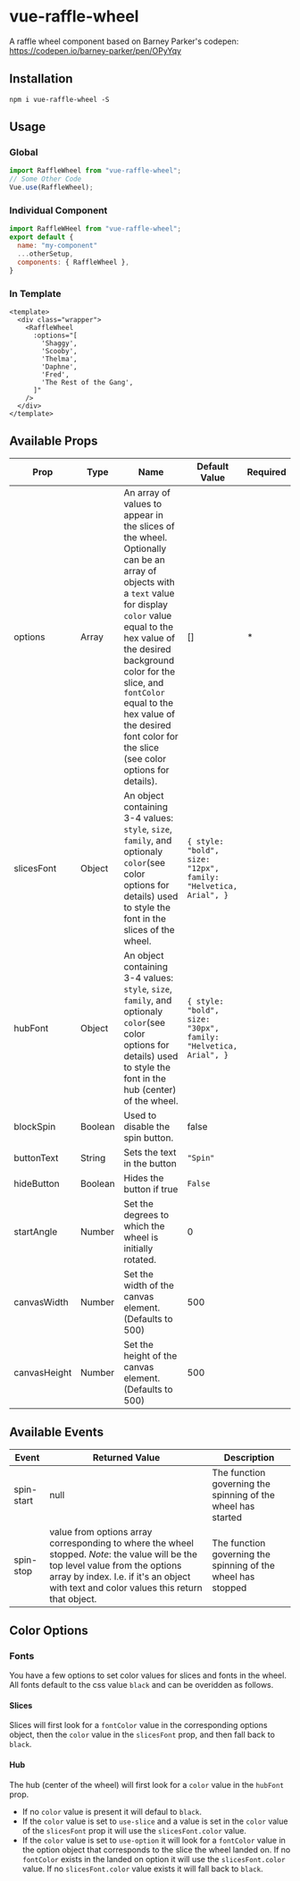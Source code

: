 # vue-raffle-wheel

A raffle wheel component based on Barney Parker's codepen: https://codepen.io/barney-parker/pen/OPyYqy

## Installation

`npm i vue-raffle-wheel -S`

## Usage

### Global

```js
import RaffleWheel from "vue-raffle-wheel";
// Some Other Code
Vue.use(RaffleWheel);
```

### Individual Component

```js
import RaffleWHeel from "vue-raffle-wheel";
export default {
  name: "my-component"
  ...otherSetup,
  components: { RaffleWheel },
}
```

### In Template

```vue
<template>
  <div class="wrapper">
    <RaffleWheel
      :options="[
        'Shaggy',
        'Scooby',
        'Thelma',
        'Daphne',
        'Fred',
        'The Rest of the Gang',
      ]"
    />
  </div>
</template>
```

## Available Props

| Prop         | Type    | Name                                                                                                                                                                                                                                                                                                                               | Default Value                                                  | Required |
| ------------ | ------- | ---------------------------------------------------------------------------------------------------------------------------------------------------------------------------------------------------------------------------------------------------------------------------------------------------------------------------------- | -------------------------------------------------------------- | -------- |
| options      | Array   | An array of values to appear in the slices of the wheel. Optionally can be an array of objects with a `text` value for display `color` value equal to the hex value of the desired background color for the slice, and `fontColor` equal to the hex value of the desired font color for the slice (see color options for details). | []                                                             | \*       |
| slicesFont   | Object  | An object containing 3-4 values: `style`, `size`, `family`, and optionaly `color`(see color options for details) used to style the font in the slices of the wheel.                                                                                                                                                                | `{ style: "bold", size: "12px", family: "Helvetica, Arial", }` |          |
| hubFont      | Object  | An object containing 3-4 values: `style`, `size`, `family`, and optionaly `color`(see color options for details) used to style the font in the hub (center) of the wheel.                                                                                                                                                          | `{ style: "bold", size: "30px", family: "Helvetica, Arial", }` |          |
| blockSpin    | Boolean | Used to disable the spin button.                                                                                                                                                                                                                                                                                                   | false                                                          |          |
| buttonText   | String  | Sets the text in the button                                                                                                                                                                                                                                                                                                        | `"Spin"`                                                       |          |
| hideButton   | Boolean | Hides the button if true                                                                                                                                                                                                                                                                                                           | `False`                                                        |          |
| startAngle   | Number  | Set the degrees to which the wheel is initially rotated.                                                                                                                                                                                                                                                                           | 0                                                              |          |
| canvasWidth  | Number  | Set the width of the canvas element. (Defaults to 500)                                                                                                                                                                                                                                                                             | 500                                                            |          |
| canvasHeight | Number  | Set the height of the canvas element. (Defaults to 500)                                                                                                                                                                                                                                                                            | 500                                                            |          |

## Available Events

| Event      | Returned Value                                                                                                                                                                                                               | Description                                                  |
| ---------- | ---------------------------------------------------------------------------------------------------------------------------------------------------------------------------------------------------------------------------- | ------------------------------------------------------------ |
| spin-start | null                                                                                                                                                                                                                         | The function governing the spinning of the wheel has started |
| spin-stop  | value from options array corresponding to where the wheel stopped. _Note_: the value will be the top level value from the options array by index. I.e. if it's an object with text and color values this return that object. | The function governing the spinning of the wheel has stopped |

## Color Options

### Fonts

You have a few options to set color values for slices and fonts in the wheel. All fonts default to the css value `black` and can be overidden as follows.

#### Slices

Slices will first look for a `fontColor` value in the corresponding options object, then the `color` value in the `slicesFont` prop, and then fall back to `black`.

#### Hub

The hub (center of the wheel) will first look for a `color` value in the `hubFont` prop.

- If no `color` value is present it will defaul to `black`.
- If the `color` value is set to `use-slice` and a value is set in the `color` value of the `slicesFont` prop it will use the `slicesFont.color` value.
- If the `color` value is set to `use-option` it will look for a `fontColor` value in the option object that corresponds to the slice the wheel landed on. If no `fontColor` exists in the landed on option it will use the `slicesFont.color` value. If no `slicesFont.color` value exists it will fall back to `black`.

